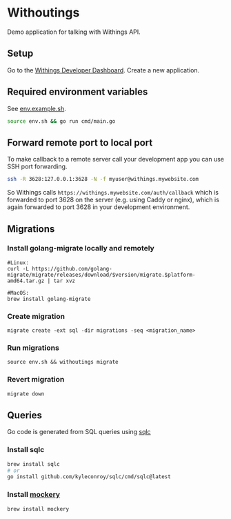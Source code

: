 # Withoutings

Demo application for talking with Withings API.

## Setup

Go to the [Withings Developer Dashboard](https://developer.withings.com/dashboard/).
Create a new application.

## Required environment variables

See [env.example.sh](env.example.sh).

```bash
source env.sh && go run cmd/main.go
```

## Forward remote port to local port

To make callback to a remote server call your development app you can
use SSH port forwarding.

```bash
ssh -R 3628:127.0.0.1:3628 -N -f myuser@withings.mywebsite.com
```

So Withings calls `https://withings.mywebsite.com/auth/callback` which is
forwarded to port 3628 on the server (e.g. using Caddy or nginx), which
is again forwarded to port 3628 in your development environment.


## Migrations


### Install golang-migrate locally and remotely

```
#Linux:
curl -L https://github.com/golang-migrate/migrate/releases/download/$version/migrate.$platform-amd64.tar.gz | tar xvz

#MacOS:
brew install golang-migrate
```

### Create migration
```
migrate create -ext sql -dir migrations -seq <migration_name>
```

### Run migrations
```
source env.sh && withoutings migrate
```

### Revert migration
```sh
migrate down
```

## Queries
Go code is generated from SQL queries using [sqlc](https://docs.sqlc.dev/)

### Install sqlc
```sh
brew install sqlc
# or
go install github.com/kyleconroy/sqlc/cmd/sqlc@latest
```


### Install [mockery](https://github.com/vektra/mockery)
```sh
brew install mockery
```